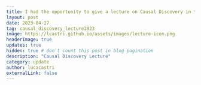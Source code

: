 ```yaml
---
title: I had the opportunity to give a lecture on Causal Discovery in the Artificial Intelligence course of the Computer Science program at the University of Padua.<br>Take a look at the <a class="ext_link" href="https://docs.google.com/presentation/d/1BzYB_iZLyG3zaC2xef1C4AeL7Zk-3yT9ZOkf1ztaPwE/edit?usp=sharing">presentation</a>.
layout: post
date: 2023-04-27
tag: causal_discovery_lecture2023
image: https://lcastri.github.io/assets/images/lecture-icon.png
headerImage: true
updates: true
hidden: true # don't count this post in blog pagination
description: "Causal Discovery Lecture"
category: update
author: lucacastri
externalLink: false
---
```

